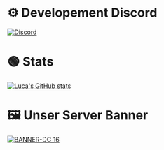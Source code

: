 # ⚙ Developement Discord
[![Discord](https://img.shields.io/discord/1202302610900783194?style=plastic&logo=discord&logoColor=green&label=Discord&labelColor=white&color=green)](https://discord.gg/Qb5t5dd9zu)

# 🟢 Stats
[![Luca's GitHub stats](https://github-readme-stats.vercel.app/api?username=LucaOriginal&show_icons=True&theme=merko)](https://discord.gg/Qb5t5dd9zu)


# 🖼 Unser Server Banner 
[![BANNER-DC_16](BANNER-DC_16.gif)](https://discord.gg/Qb5t5dd9zu)

